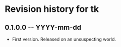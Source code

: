 # Revision history for tk

## 0.1.0.0 -- YYYY-mm-dd

* First version. Released on an unsuspecting world.
